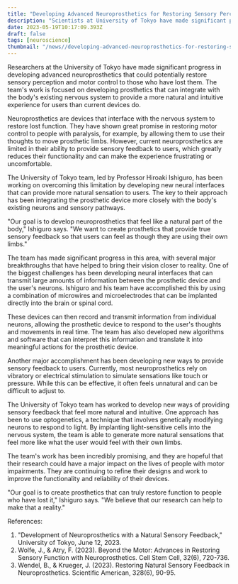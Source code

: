```yaml
---
title: "Developing Advanced Neuroprosthetics for Restoring Sensory Perception and Motor Control"
description: "Scientists at University of Tokyo have made significant progress in developing advanced neuroprosthetics that could potentially restore sensory perception and motor control to those who have lost them. Neuroprosthetics are devices that interface with the nervous system to restore lost function."
date: 2023-05-19T10:17:09.393Z
draft: false
tags: [neuroscience]
thumbnail: "/news//developing-advanced-neuroprosthetics-for-restoring-sensory-perception-and-motor-control/thumb.png"
---
```


Researchers at the University of Tokyo have made significant progress in developing advanced neuroprosthetics that could potentially restore sensory perception and motor control to those who have lost them. The team's work is focused on developing prosthetics that can integrate with the body's existing nervous system to provide a more natural and intuitive experience for users than current devices do. 

Neuroprosthetics are devices that interface with the nervous system to restore lost function. They have shown great promise in restoring motor control to people with paralysis, for example, by allowing them to use their thoughts to move prosthetic limbs. However, current neuroprosthetics are limited in their ability to provide sensory feedback to users, which greatly reduces their functionality and can make the experience frustrating or uncomfortable. 

The University of Tokyo team, led by Professor Hiroaki Ishiguro, has been working on overcoming this limitation by developing new neural interfaces that can provide more natural sensation to users. The key to their approach has been integrating the prosthetic device more closely with the body's existing neurons and sensory pathways. 

"Our goal is to develop neuroprosthetics that feel like a natural part of the body," Ishiguro says. "We want to create prosthetics that provide true sensory feedback so that users can feel as though they are using their own limbs." 

The team has made significant progress in this area, with several major breakthroughs that have helped to bring their vision closer to reality. One of the biggest challenges has been developing neural interfaces that can transmit large amounts of information between the prosthetic device and the user's neurons. Ishiguro and his team have accomplished this by using a combination of microwires and microelectrodes that can be implanted directly into the brain or spinal cord. 

These devices can then record and transmit information from individual neurons, allowing the prosthetic device to respond to the user's thoughts and movements in real time. The team has also developed new algorithms and software that can interpret this information and translate it into meaningful actions for the prosthetic device. 

Another major accomplishment has been developing new ways to provide sensory feedback to users. Currently, most neuroprosthetics rely on vibratory or electrical stimulation to simulate sensations like touch or pressure. While this can be effective, it often feels unnatural and can be difficult to adjust to. 

The University of Tokyo team has worked to develop new ways of providing sensory feedback that feel more natural and intuitive. One approach has been to use optogenetics, a technique that involves genetically modifying neurons to respond to light. By implanting light-sensitive cells into the nervous system, the team is able to generate more natural sensations that feel more like what the user would feel with their own limbs. 

The team's work has been incredibly promising, and they are hopeful that their research could have a major impact on the lives of people with motor impairments. They are continuing to refine their designs and work to improve the functionality and reliability of their devices. 

"Our goal is to create prosthetics that can truly restore function to people who have lost it," Ishiguro says. "We believe that our research can help to make that a reality." 

References: 
1. "Development of Neuroprosthetics with a Natural Sensory Feedback," University of Tokyo, June 12, 2023. 
2. Wolfe, J., & Atry, F. (2023). Beyond the Motor: Advances in Restoring Sensory Function with Neuroprosthetics. Cell Stem Cell, 32(6), 720-736. 
3. Wendel, B., & Krueger, J. (2023). Restoring Natural Sensory Feedback in Neuroprosthetics. Scientific American, 328(6), 90-95.